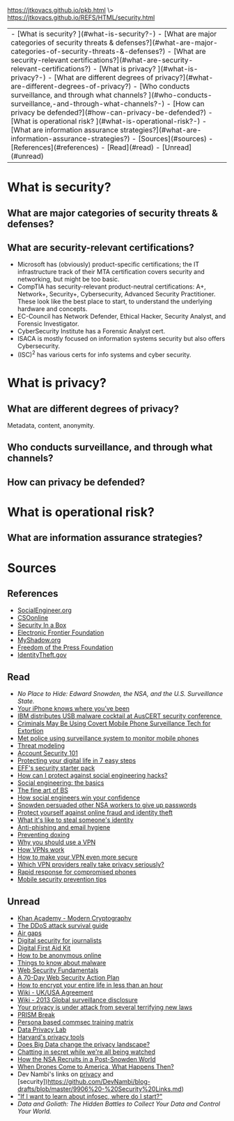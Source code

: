 <p id="path"><a href="../../pkb.html">https://jtkovacs.github.io/pkb.html</a> \> <a href="https://jtkovacs.github.io/REFS/HTML/security.html">https://jtkovacs.github.io/REFS/HTML/security.html</a></p><table class="TOC"><tr><td>- [What is security? ](#what-is-security?-)
	- [What are major categories of security threats & defenses?](#what-are-major-categories-of-security-threats-&-defenses?)
	- [What are security-relevant certifications?](#what-are-security-relevant-certifications?)
- [What is privacy? ](#what-is-privacy?-)
	- [What are different degrees of privacy?](#what-are-different-degrees-of-privacy?)
	- [Who conducts surveillance, and through what channels? ](#who-conducts-surveillance,-and-through-what-channels?-)
	- [How can privacy be defended?](#how-can-privacy-be-defended?)
- [What is operational risk? ](#what-is-operational-risk?-)
	- [What are information assurance strategies?](#what-are-information-assurance-strategies?)
- [Sources](#sources)
	- [References](#references)
	- [Read](#read)
	- [Unread](#unread)
</td></tr></table>

# What is security? 


## What are major categories of security threats & defenses?


## What are security-relevant certifications?

- Microsoft has (obviously) product-specific certifications; the IT infrastructure track of their MTA certification covers security and networking, but might be too basic. 
- CompTIA has security-relevant product-neutral certifications: A+, Network+, Security+, Cybersecurity, Advanced Security Practitioner. These look like the best place to start, to understand the underlying hardware and concepts. 
- EC-Council has Network Defender, Ethical Hacker, Security Analyst, and Forensic Investigator.
- CyberSecurity Institute has a Forensic Analyst cert.
- ISACA is mostly focused on information systems security but also offers Cybersecurity.
- (ISC)<sup>2</sup> has various certs for info systems and cyber security.

# What is privacy? 

## What are different degrees of privacy?

Metadata, content, anonymity.

## Who conducts surveillance, and through what channels? 

## How can privacy be defended?


# What is operational risk? 

## What are information assurance strategies?


# Sources

## References

- [SocialEngineer.org](http://SocialEngineer.org)
- [CSOonline](http://www.csoonline.com/)
- [Security In a Box](https://securityinabox.org/en)
- [Electronic Frontier Foundation](https://www.eff.org/)
- [MyShadow.org](https://myshadow.org/)
- [Freedom of the Press Foundation](https://freedom.press/)
- [IdentityTheft.gov](http://IdentityTheft.gov)

## Read

- _No Place to Hide: Edward Snowden, the NSA, and the U.S. Surveillance State._
- [Your iPhone knows where you’ve been](http://blog.chron.com/techblog/2013/10/your-iphone-knows-where-youve-been-puts-it-on-a-map/)
- [IBM distributes USB malware cocktail at AusCERT security conference&nbsp;](https://nakedsecurity.sophos.com/2010/05/21/ibm-distributes-usb-malware-cocktail-auscert-security-conference/)
- [Criminals May Be Using Covert Mobile Phone Surveillance Tech for Extortion](http://www.slate.com/blogs/future_tense/2012/08/22/imsi_catchers_criminals_law_enforcement_using_high_tech_portable_devices_to_intercept_communications_.html)
- [Met police using surveillance system to monitor mobile phones](https://www.theguardian.com/uk/2011/oct/30/metropolitan-police-mobile-phone-surveillance)
- [Threat modeling](https://source.opennews.org/en-US/learning/security-journalists-part-two-threat-modeling/)
- [Account Security 101](https://crashoverridenetwork.tumblr.com/post/109948061867/account-security-101-passwords-multifactor)
- [Protecting your digital life in 7 easy steps](http://mobile.nytimes.com/2016/11/17/technology/personaltech/encryption-privacy.html)
- [EFF's security starter pack](https://ssd.eff.org/en/playlist/want-security-starter-pack)
- [How can I protect against social engineering hacks?](http://lifehacker.com/5933296/how-can-i-protect-against-hackers-who-use-sneaky-social-engineering-techniques-to-get-into-my-accounts)
- [Social engineering: the basics](http://www.csoonline.com/article/2124681/leadership-management/security-awareness-social-engineering-the-basics.html)
- [The fine art of BS](http://www.csoonline.com/article/2112400/it-audit/social-engineering--the-fine-art-of-bs--face-to-face--includes-video-.html)
- [How social engineers win your confidence](http://www.csoonline.com/article/2124219/security-awareness/mind-games--how-social-engineers-win-your-confidence.html)
- [Snowden persuaded other NSA workers to give up passwords](http://www.reuters.com/article/net-us-usa-security-snowden-idUSBRE9A703020131108)
- [Protect yourself against online fraud and identity theft](http://lifehacker.com/5858197/how-to-protect-yourself-from-online-fraud)
- [What it's like to steal someone's identity](http://www.csoonline.com/article/2126146/identity-theft-prevention/what-it-s-like-to-steal-someone-s-identity.html)
- [Anti-phishing and email hygiene](https://freedom.press/training/email-security-tips/)
- [Preventing doxing](https://crashoverridenetwork.tumblr.com/post/108387569412/preventing-doxing)
- [Why you should use a VPN](http://lifehacker.com/5940565/why-you-should-start-using-a-vpn-and-how-to-choose-the-best-one-for-your-needs)
- [How VPNs work](http://computer.howstuffworks.com/vpn.htm)
- [How to make your VPN even more secure](http://lifehacker.com/5902397/how-to-make-vpns-even-more-secure)
- [Which VPN providers really take privacy seriously?](https://torrentfreak.com/which-vpn-providers-really-take-anonymity-seriously-111007/)
- [Rapid response for compromised phones](https://freedom.press/training/rapid-responses-compromised-phones/)
- [Mobile security prevention tips](https://freedom.press/training/rapid-responses-compromised-phones/)

## Unread

- [Khan Academy - Modern Cryptography](https://www.khanacademy.org/computing/computer-science/cryptography/modern-crypt/v/the-fundamental-theorem-of-arithmetic-1)
- [The DDoS attack survival guide](http://www.csoonline.com/article/2125101/data-protection/the-ddos-attack-survival-guide--2013-edition.html)
- [Air gaps](https://www.schneier.com/blog/archives/2013/10/air_gaps.html)
- [Digital security for journalists](https://susanemcg.gitbooks.io/digital-security-for-journalists/content/)
- [Digital First Aid Kit](https://www.digitaldefenders.org/digitalfirstaid/#DFAk/)
- [How to be anonymous online](https://www.wired.com/2014/06/be-anonymous-online/)
- [Things to know about malware](https://ciso.uw.edu/site/files/Things_to_know_about_malware.pdf)
- [Web Security Fundamentals](https://info.varonis.com/web-security-fundamentals?utm_campaign=web-security-fundamentals&amp;utm_medium=display&amp;utm_source=facebook.com)
- [A 70-Day Web Security Action Plan](https://medium.com/@TeacherC/90dayactionplan-ff86b1de6acb#.deqwp8xez)
- [How to encrypt your entire life in less than an hour](https://medium.freecodecamp.com/tor-signal-and-beyond-a-law-abiding-citizens-guide-to-privacy-1a593f2104c3#.50hv1jppg)
- [Wiki - UK/USA Agreement](https://en.wikipedia.org/wiki/UKUSA_Agreement)
- [Wiki - 2013 Global surveillance disclosure](https://en.wikipedia.org/wiki/2013_Global_surveillance_disclosure)
- [Your privacy is under attack from several terrifying new laws](https://medium.freecodecamp.com/your-privacy-is-disappearing-one-law-at-a-time-heres-what-you-can-do-about-it-b85c814035a4#.1dys0ywaa)
- [PRISM Break](https://prism-break.org/)
- [Persona based commsec training matrix](https://github.com/AnarchoTechNYC/meta/wiki/Persona-based-commsec-training-matrix)
- [Data Privacy Lab](http://dataprivacylab.org/)
- [Harvard's privacy tools](http://privacytools.seas.harvard.edu/)
- [Does Big Data change the privacy landscape?](http://www.annualreviews.org/doi/abs/10.1146/annurev-statistics-041715-033453?journalCode=statistics&amp;)
- [Chatting in secret while we're all being watched](https://theintercept.com/2015/07/14/communicating-secret-watched/)
- [How the NSA Recruits in a Post-Snowden World](http://www.thedailybeast.com/articles/2014/01/17/how-the-nsa-recruits-in-a-post-snowden-world.html)
- [When Drones Come to America, What Happens Then?](http://www.thedailybeast.com/articles/2013/05/18/when-drones-come-to-america-what-happens-then.html)
- Dev Nambi's links on [privacy](https://github.com/DevNambi/blog-drafts/blob/master/9914%20-%20Privacy%20and%20Security.md) and [security])https://github.com/DevNambi/blog-drafts/blob/master/9906%20-%20Security%20Links.md)
- ["If I want to learn about infosec, where do I start?"<br>](https://twitter.com/lyzidiamond/status/581377651270553602)
- _Data and Goliath: The Hidden Battles to Collect Your Data and Control Your World._



